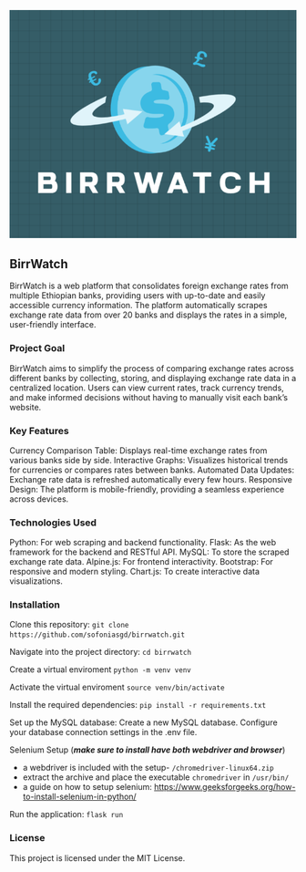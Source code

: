 ![birrwatch logo](app/static/images/birrwatch1.png)
## BirrWatch
BirrWatch is a web platform that consolidates foreign exchange rates from multiple Ethiopian banks, providing users with up-to-date and easily accessible currency information. The platform automatically scrapes exchange rate data from over 20 banks and displays the rates in a simple, user-friendly interface.
### Project Goal
BirrWatch aims to simplify the process of comparing exchange rates across different banks by collecting, storing, and displaying exchange rate data in a centralized location. Users can view current rates, track currency trends, and make informed decisions without having to manually visit each bank’s website.

### Key Features
Currency Comparison Table: Displays real-time exchange rates from various banks side by side.
Interactive Graphs: Visualizes historical trends for currencies or compares rates between banks.
Automated Data Updates: Exchange rate data is refreshed automatically every few hours.
Responsive Design: The platform is mobile-friendly, providing a seamless experience across devices.

### Technologies Used
Python: For web scraping and backend functionality.
Flask: As the web framework for the backend and RESTful API.
MySQL: To store the scraped exchange rate data.
Alpine.js: For frontend interactivity.
Bootstrap: For responsive and modern styling.
Chart.js: To create interactive data visualizations.

### Installation
Clone this repository:
`git clone https://github.com/sofoniasgd/birrwatch.git`

Navigate into the project directory:
`cd birrwatch`

Create a virtual enviroment
`python -m venv venv`

Activate the virtual enviroment
`source venv/bin/activate`

Install the required dependencies:
`pip install -r requirements.txt`

Set up the MySQL database:
Create a new MySQL database.
Configure your database connection settings in the .env file.

Selenium Setup (***make sure to install have both webdriver and browser***)
- a webdriver is included with the setup- `/chromedriver-linux64.zip`
- extract the archive and place the executable `chromedriver` in `/usr/bin/`
- a guide on how to setup selenium: https://www.geeksforgeeks.org/how-to-install-selenium-in-python/

Run the application:
`flask run`

### License
This project is licensed under the MIT License.
